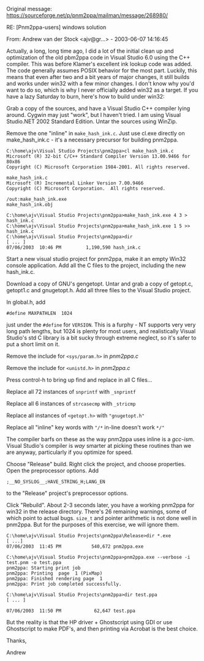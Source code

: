 Original message: https://sourceforge.net/p/pnm2ppa/mailman/message/268980/

RE: [Pnm2ppa-users] windows solution

From: Andrew van der Stock \<ajv@gr...\> - 2003-06-07 14:16:45

Actually, a long, long time ago, I did a lot of the initial clean up and optimization of the old pbm2ppa code in Visual Studio 6.0 using the C++ compiler. This was before Klamer's excellent ink lookup code was added. The code generally assumes POSIX behavior for the most part. Luckily, this means that even after two and a bit years of major changes, it still builds and works under win32 with a few minor changes. I don't know why you'd want to do so, which is why I never officially added win32 as a target. If you have a lazy Saturday to burn, here's how to build under win32:

Grab a copy of the sources, and have a Visual Studio C++ compiler lying around. Cygwin may just "work", but I haven't tried. I am using Visual Studio.NET 2002 Standard Edition. Untar the sources using WinZip.

Remove the one "inline" in `make_hash_ink.c`. Just use cl.exe directly on make_hash_ink.c - it's a necessary precursor for building pnm2ppa.

    C:\home\ajv\Visual Studio Projects\pnm2ppa>cl make_hash_ink.c
    Microsoft (R) 32-bit C/C++ Standard Compiler Version 13.00.9466 for 80x86
    Copyright (C) Microsoft Corporation 1984-2001. All rights reserved.
    
    make_hash_ink.c
    Microsoft (R) Incremental Linker Version 7.00.9466
    Copyright (C) Microsoft Corporation.  All rights reserved.
 
    /out:make_hash_ink.exe
    make_hash_ink.obj
 
    C:\home\ajv\Visual Studio Projects\pnm2ppa>make_hash_ink.exe 4 3 > hash_ink.c
    C:\home\ajv\Visual Studio Projects\pnm2ppa>make_hash_ink.exe 1 5 >> hash_ink.c
    C:\home\ajv\Visual Studio Projects\pnm2ppa>dir
    [ ... ]
    07/06/2003  10:46 PM         1,190,590 hash_ink.c

Start a new visual studio project for pnm2ppa, make it an empty Win32 console application. Add all the C files to the project, including the new hash_ink.c.

Download a copy of GNU's gengetopt. Untar and grab a copy of getopt.c, getopt1.c and gnugetopt.h. Add all three files to the Visual Studio project.

In global.h, add

    #define MAXPATHLEN	1024

just under the `#define` for `VERSION`. This is a furphy - NT supports very very long path lengths, but 1024 is plenty for most users, and realistically Visual Studio's std C library is a bit sucky through extreme neglect, so it's safer to put a short limit on it.

Remove the include for `<sys/param.h>` in *pnm2ppa.c*

Remove the include for `<unistd.h>` in *pnm2ppa.c*

Press control-h to bring up find and replace in all C files...

Replace all 72 instances of `snprintf` with `_snprintf`

Replace all 6 instances of `strcasecmp` with `_stricmp`

Replace all instances of `<getopt.h>` with `"gnugetopt.h"`

Replace all "inline" key words with `"/*` in-line doesn't work `*/"`

The compiler barfs on these as the way pnm2ppa uses inline is a *gcc-ism*. Visual Studio's compiler is *way* smarter at picking these routines than we are anyway, particularly if you optimize for speed.

Choose "Release" build. Right click the project, and choose properties. Open the preprocessor options. Add

    ;__NO_SYSLOG__;HAVE_STRING_H;LANG_EN

to the "Release" project's preprocessor options.

Click "Rebuild". About 2-3 seconds later, you have a working pnm2ppa for win32 in the release directory. There's 26 remaining warnings, some of which point to actual bugs. `size_t` and pointer arithmetic is not done well in pnm2ppa. But for the purposes of this exercise, we will ignore them.


    C:\home\ajv\Visual Studio Projects\pnm2ppa\Release>dir *.exe
    [ ...]
    07/06/2003  11:45 PM           540,672 pnm2ppa.exe
    
    C:\home\ajv\Visual Studio Projects\pnm2ppa>pnm2ppa.exe --verbose -i test.pnm -o test.ppa
    pnm2ppa: Starting print job
    pnm2ppa: Printing  page  1 (PixMap)
    pnm2ppa: Finished rendering page  1
    pnm2ppa: Print job completed successfully.
    
    C:\home\ajv\Visual Studio Projects\pnm2ppa>dir test.ppa
    [ ... ]
 
    07/06/2003  11:50 PM            62,647 test.ppa
 

But the reality is that the HP driver + Ghostscript using GDI or use Ghostscript to make PDF's, and then printing via Acrobat is the best choice.

Thanks,

Andrew
